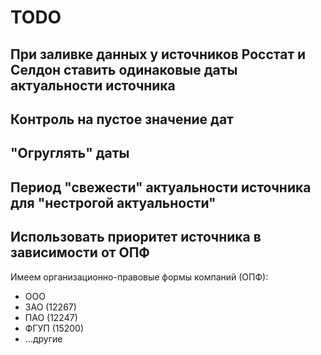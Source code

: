# TODO

## При заливке данных у источников Росстат и Селдон ставить одинаковые даты актуальности источника

## Контроль на пустое значение дат

## "Огруглять" даты

## Период "свежести" актуальности источника для "нестрогой актуальности"

## Использовать приоритет источника в зависимости от ОПФ

Имеем организационно-правовые формы компаний (ОПФ):

* ООО
* ЗАО   (12267)
* ПАО   (12247)
* ФГУП  (15200)
* ...другие
